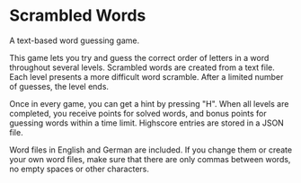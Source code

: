 # Scrambled Words
A text-based word guessing game.

This game lets you try and guess the correct order of letters in a word
throughout several levels. Scrambled words are created from a text file.
Each level presents a more difficult word scramble. After a limited
number of guesses, the level ends.

Once in every game, you can get a hint by pressing "H". When all levels
are completed, you receive points for solved words, and bonus points for
guessing words within a time limit. Highscore entries are stored in a
JSON file.

Word files in English and German are included. If you change them or
create your own word files, make sure that there are only commas between
words, no empty spaces or other characters.
